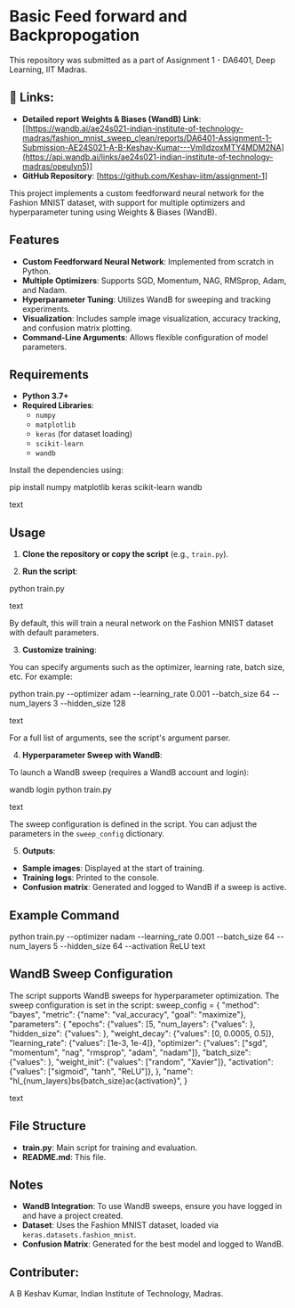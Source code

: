 # Basic Feed forward and Backpropogation
This repository was submitted as a part of Assignment 1 - DA6401, Deep Learning, IIT Madras.


## 🔗 Links:
- **Detailed report Weights & Biases (WandB) Link**: [[https://wandb.ai/ae24s021-indian-institute-of-technology-madras/fashion_mnist_sweep_clean/reports/DA6401-Assignment-1-Submission-AE24S021-A-B-Keshav-Kumar---VmlldzoxMTY4MDM2NA](https://api.wandb.ai/links/ae24s021-indian-institute-of-technology-madras/opeulyn5)]
- **GitHub Repository**: [https://github.com/Keshav-iitm/assignment-1]


This project implements a custom feedforward neural network for the Fashion MNIST dataset, with support for multiple optimizers and hyperparameter tuning using Weights & Biases (WandB).

## Features

- **Custom Feedforward Neural Network**: Implemented from scratch in Python.
- **Multiple Optimizers**: Supports SGD, Momentum, NAG, RMSprop, Adam, and Nadam.
- **Hyperparameter Tuning**: Utilizes WandB for sweeping and tracking experiments.
- **Visualization**: Includes sample image visualization, accuracy tracking, and confusion matrix plotting.
- **Command-Line Arguments**: Allows flexible configuration of model parameters.

## Requirements

- **Python 3.7+**
- **Required Libraries**:
  - `numpy`
  - `matplotlib`
  - `keras` (for dataset loading)
  - `scikit-learn`
  - `wandb`

Install the dependencies using:

pip install numpy matplotlib keras scikit-learn wandb

text

## Usage

1. **Clone the repository or copy the script** (e.g., `train.py`).

2. **Run the script**:

python train.py

text

By default, this will train a neural network on the Fashion MNIST dataset with default parameters.

3. **Customize training**:

You can specify arguments such as the optimizer, learning rate, batch size, etc. For example:

python train.py --optimizer adam --learning_rate 0.001 --batch_size 64 --num_layers 3 --hidden_size 128

text

For a full list of arguments, see the script's argument parser.

4. **Hyperparameter Sweep with WandB**:

To launch a WandB sweep (requires a WandB account and login):

wandb login
python train.py

text

The sweep configuration is defined in the script. You can adjust the parameters in the `sweep_config` dictionary.

5. **Outputs**:
- **Sample images**: Displayed at the start of training.
- **Training logs**: Printed to the console.
- **Confusion matrix**: Generated and logged to WandB if a sweep is active.

## Example Command
python train.py --optimizer nadam --learning_rate 0.001 --batch_size 64 --num_layers 5 --hidden_size 64 --activation ReLU
text

## WandB Sweep Configuration

The script supports WandB sweeps for hyperparameter optimization. The sweep configuration is set in the script:
sweep_config = {
"method": "bayes",
"metric": {"name": "val_accuracy", "goal": "maximize"},
"parameters": {
"epochs": {"values": [5,
"num_layers": {"values": },
"hidden_size": {"values": },
"weight_decay": {"values": [0, 0.0005, 0.5]},
"learning_rate": {"values": [1e-3, 1e-4]},
"optimizer": {"values": ["sgd", "momentum", "nag", "rmsprop", "adam", "nadam"]},
"batch_size": {"values": },
"weight_init": {"values": ["random", "Xavier"]},
"activation": {"values": ["sigmoid", "tanh", "ReLU"]},
},
"name": "hl_{num_layers}bs{batch_size}ac{activation}",
}

text

## File Structure
- **train.py**: Main script for training and evaluation.
- **README.md**: This file.

## Notes
- **WandB Integration**: To use WandB sweeps, ensure you have logged in and have a project created.
- **Dataset**: Uses the Fashion MNIST dataset, loaded via `keras.datasets.fashion_mnist`.
- **Confusion Matrix**: Generated for the best model and logged to WandB.

## Contributer:
A B Keshav Kumar, 
Indian Institute of Technology, Madras.
